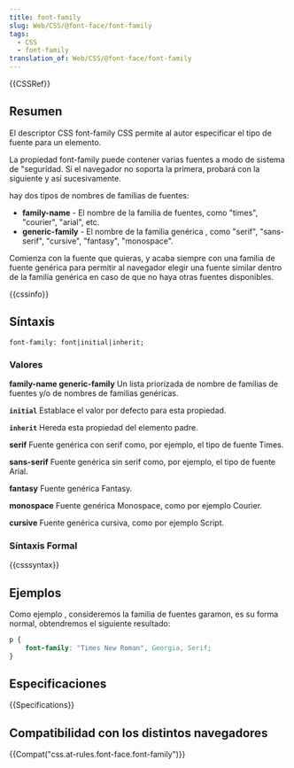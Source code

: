 ```yaml
---
title: font-family
slug: Web/CSS/@font-face/font-family
tags:
  - CSS
  - font-family
translation_of: Web/CSS/@font-face/font-family
---
```


{{CSSRef}}

## Resumen

El descriptor CSS font-family CSS permite al autor especificar el tipo de fuente para un elemento.

La propiedad font-family puede contener varias fuentes a modo de sistema de "seguridad. Si el navegador no soporta la primera, probará con la siguiente y así sucesivamente.

hay dos tipos de nombres de familias de fuentes:

- **family-name** - El nombre de la familia de fuentes, como "times", "courier", "arial", etc.
- **generic-family** - El nombre de la familia genérica , como "serif", "sans-serif", "cursive", "fantasy", "monospace".

Comienza con la fuente que quieras, y acaba siempre con una familia de fuente genérica para permitir al navegador elegir una fuente similar dentro de la familia genérica en caso de que no haya otras fuentes disponibles.

{{cssinfo}}

## Síntaxis

```
font-family: font|initial|inherit;
```

### Valores

**family-name
generic-family**
Un lista priorizada de nombre de familias de fuentes y/o de nombres de familias genéricas.

**`initial`**
Establace el valor por defecto para esta propiedad.

**`inherit`**
Hereda esta propiedad del elemento padre.

**serif**
Fuente genérica con serif como, por ejemplo, el tipo de fuente Times.

**sans-serif**
Fuente genérica sin serif como, por ejemplo, el tipo de fuente Arial.

**fantasy**
Fuente genérica Fantasy.

**monospace**
Fuente genérica Monospace, como por ejemplo Courier.

**cursive**
Fuente genérica cursiva, como por ejemplo Script.

### Síntaxis Formal

{{csssyntax}}

## Ejemplos

Como ejemplo , consideremos la familia de fuentes garamon, es su forma normal, obtendremos el siguiente resultado:

```css
p {
    font-family: "Times New Roman", Georgia, Serif;
}
```

## Especificaciones

{{Specifications}}

## Compatibilidad con los distintos navegadores

{{Compat("css.at-rules.font-face.font-family")}}

